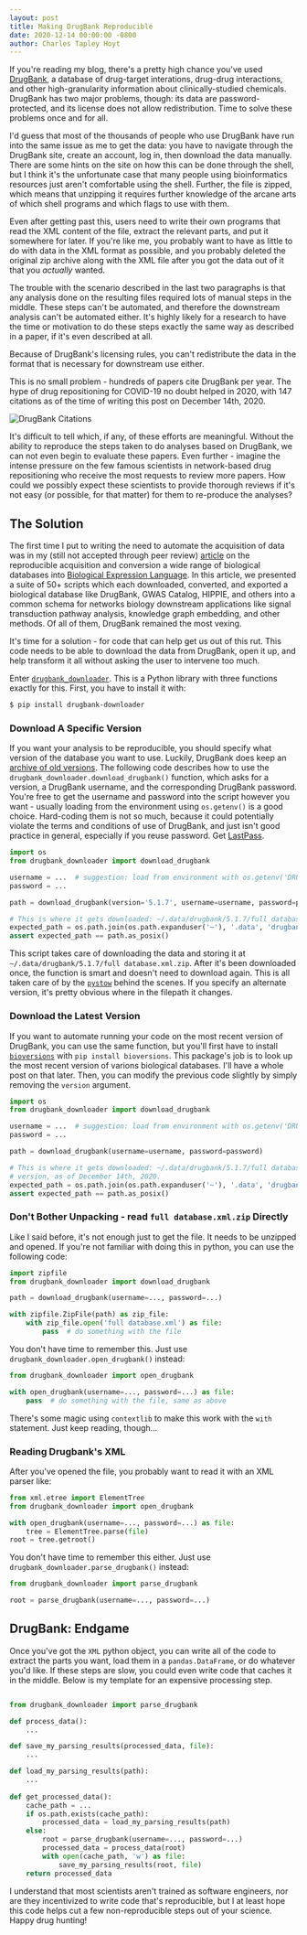 ```yaml
---
layout: post
title: Making DrugBank Reproducible
date: 2020-12-14 00:00:00 -0800
author: Charles Tapley Hoyt
---
```

If you're reading my blog, there's a pretty high chance you've used
[DrugBank](https://go.drugbank.com/), a database of drug-target
interations, drug-drug interactions, and other high-granularity information
about clinically-studied chemicals. DrugBank has two major problems, though:
its data are password-protected, and its license does not allow redistribution.
Time to solve these problems once and for all.

I'd guess that most of the thousands of people who use DrugBank have run into
the same issue as me to get the data: you have to navigate through the DrugBank
site, create an account, log in, then download the data manually. There are some
hints on the site on how this can be done through the shell, but I think it's
the unfortunate case that many people using bioinformatics resources just aren't
comfortable using the shell. Further, the file is zipped, which means that
unzipping it requires further knowledge of the arcane arts of which shell programs
and which flags to use with them.

Even after getting past this, users need to write their own programs that read
the XML content of the file, extract the relevant parts, and put it somewhere
for later. If you're like me, you probably want to have as little to do with data
in the  XML format as possible, and you probably deleted the original zip archive
along with the XML file after you got the data out of it that you *actually* wanted.

The trouble with the scenario described in the last two paragraphs is that any
analysis done on the resulting files required lots of manual steps in the middle.
These steps can't be automated, and therefore the downstream analysis can't be
automated either. It's highly likely for a research to have the time or motivation
to do these steps exactly the same way as described in a paper, if it's even described
at all. 

Because of DrugBank's licensing rules, you can't redistribute the data in the
format that is necessary for downstream use either.

This is no small problem - hundreds of papers cite DrugBank per year. The hype
of drug repositioning for COVID-19 no doubt helped in 2020, with 147
citations as of the time of writing this post on December 14th, 2020.

![DrugBank Citations](/img/drugbank_citations.png)

It's difficult to tell which, if any, of these efforts are meaningful. Without the
ability to reproduce the steps taken to do analyses based on DrugBank, we can not
even begin to evaluate these papers. Even further - imagine the intense pressure
on the few famous scientists in network-based drug repositioning who receive the
most requests to review more papers. How could we possibly expect these scientists
to provide thorough reviews if it's not easy (or possible, for that matter) 
for them to re-produce the analyses?

## The Solution

The first time I put to writing the need to automate the acquisition of data
was in my (still not accepted through peer review)  [article](https://www.biorxiv.org/content/10.1101/631812v1)
on the reproducible acquisition and conversion a wide range of biological databases into
[Biological Expression Language](https://biological-expression-language.github.io). In this
article, we presented a suite of 50+ scripts which each downloaded, converted, and exported
a biological database like DrugBank, GWAS Catalog, HIPPIE, and others into a common schema
for networks biology downstream applications like signal transduction pathway analysis, knowledge
graph embedding, and other methods. Of all of them, DrugBank remained the most vexing.

It's time for a solution - for code that can help get us out of this rut. This code needs to
be able to download the data from DrugBank, open it up, and help transform it all without asking
the user to intervene too much.

Enter [`drugbank_downloader`](https://github.com/cthoyt/drugbank_downloader).
This is a Python library with three functions exactly for this. First, you have to install it with:

```bash
$ pip install drugbank-downloader
```

### Download A Specific Version

If you want your analysis to be reproducible, you should specify what version of the database
you want to use. Luckily, DrugBank does keep an [archive of old versions](https://go.drugbank.com/releases).
The following code describes how to use the `drugbank_downloader.download_drugbank()` function, which
asks for a version, a DrugBank username, and the corresponding DrugBank password. You're free to get
the username and password into the script however you want - usually loading from the environment
using `os.getenv()` is a good choice. Hard-coding them is not so much, because it could potentially
violate the terms and conditions of use of DrugBank, and just isn't good practice in general, especially
if you reuse password. Get [LastPass](https://www.lastpass.com).

```python
import os
from drugbank_downloader import download_drugbank

username = ...  # suggestion: load from environment with os.getenv('DRUGBANK_USERNAME')
password = ...

path = download_drugbank(version='5.1.7', username=username, password=password)

# This is where it gets downloaded: ~/.data/drugbank/5.1.7/full database.xml.zip
expected_path = os.path.join(os.path.expanduser('~'), '.data', 'drugbank', '5.1.7', 'full database.xml.zip')
assert expected_path == path.as_posix()
```

This script takes care of downloading the data and storing it at
`~/.data/drugbank/5.1.7/full database.xml.zip`. After it's been downloaded once, the function is smart
and doesn't need to download again. This is all taken care of by the [`pystow`](https://github.com/cthoyt/pystow)
behind the scenes. If you specify an alternate version, it's pretty obvious where in the filepath it changes.

### Download the Latest Version

If you want to automate running your code on the most recent version of DrugBank, you
can use the same function, but you'll first have to install [`bioversions`](https://github.com/cthoyt/bioversions)
with `pip install bioversions`. This package's job is to look up the most recent version of
varions biological databases. I'll have a whole post on that later. Then, you can modify the
previous code slightly by simply removing the `version` argument.

```python
import os
from drugbank_downloader import download_drugbank

username = ...  # suggestion: load from environment with os.getenv('DRUGBANK_USERNAME')
password = ...

path = download_drugbank(username=username, password=password)

# This is where it gets downloaded: ~/.data/drugbank/5.1.7/full database.xml.zip based on the latest
# version, as of December 14th, 2020.
expected_path = os.path.join(os.path.expanduser('~'), '.data', 'drugbank', '5.1.7', 'full database.xml.zip')
assert expected_path == path.as_posix()
```

### Don't Bother Unpacking - read `full database.xml.zip` Directly

Like I said before, it's not enough just to get the file. It needs to be unzipped and opened.
If you're not familiar with doing this in python, you can use the following code:
```python
import zipfile
from drugbank_downloader import download_drugbank

path = download_drugbank(username=..., password=...)

with zipfile.ZipFile(path) as zip_file:
    with zip_file.open('full database.xml') as file:
        pass  # do something with the file
```

You don't have time to remember this. Just use `drugbank_downloader.open_drugbank()` instead:

```python
from drugbank_downloader import open_drugbank

with open_drugbank(username=..., password=...) as file:
    pass  # do something with the file, same as above
```

There's some magic using `contextlib` to make this work with the `with` statement. Just keep reading, though...

### Reading Drugbank's XML

After you've opened the file, you probably want to read it with an XML parser like:

```python
from xml.etree import ElementTree
from drugbank_downloader import open_drugbank

with open_drugbank(username=..., password=...) as file:
    tree = ElementTree.parse(file)
root = tree.getroot()
```

You don't have time to remember this either. Just use `drugbank_downloader.parse_drugbank()` instead:

```python
from drugbank_downloader import parse_drugbank

root = parse_drugbank(username=..., password=...)
```

## DrugBank: Endgame

Once you've got the `XML` python object, you can write all of the code to extract the parts you
want, load them in a `pandas.DataFrame`, or do whatever you'd like. If these steps are slow,
you could even write code that caches it in the middle. Below is my template for an
expensive processing step.

```python

from drugbank_downloader import parse_drugbank

def process_data():
    ...

def save_my_parsing_results(processed_data, file):
    ...

def load_my_parsing_results(path):
    ...
    
def get_processed_data():
    cache_path = ...
    if os.path.exists(cache_path):
        processed_data = load_my_parsing_results(path)
    else:
        root = parse_drugbank(username=..., password=...)
        processed_data = process_data(root)
        with open(cache_path, 'w') as file:
            save_my_parsing_results(root, file)
    return processed_data
```

I understand that most scientists aren't trained as software engineers, nor are they
incentivized to write code that's reproducible, but I at least hope this code
helps cut a few non-reproducible steps out of your science. Happy drug hunting!
